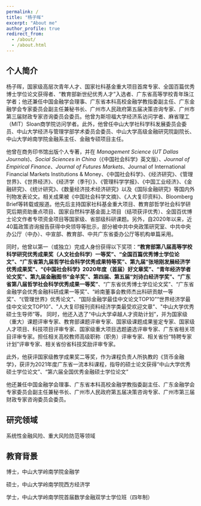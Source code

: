 ```yaml
---
permalink: /
title: "杨子晖"
excerpt: "About me"
author_profile: true
redirect_from: 
  - /about/
  - /about.html
---
```


个人简介
---
  杨子晖，国家级高层次青年人才、国家社科基金重大项目首席专家、全国百篇优秀博士学位论文获得者、“教育部新世纪优秀人才”入选者、广东省高等学校青年珠江学者；他还兼任中国金融学会理事、广东省本科高校金融学教指委副主任、广东金融学会专家委员会副主任兼秘书长、广州市人民政府第五届决策咨询专家、广州市第三届财政专家咨询委员会委员。他曾为斯坦福大学经济系访问学者、麻省理工（MIT）Sloan商学院访问学者。此外，他曾任中山大学社科学科发展委员会委员、中山大学经济与管理学部学术委员会委员、中山大学高级金融研究院副院长、中山大学岭南学院金融系主任、金融专硕项目主任。

  他曾在商务印书馆出版个人专著，并在 _Management Science_ (_UT Dallas Journals_)、_Social Sciences in China_（《中国社会科学》英文版）、_Journal of Empirical Finance_、_Journal of Futures Markets_、Journal of International Financial Markets Institutions & Money、《中国社会科学》、《经济研究》、《管理世界》、《世界经济》、《经济学（季刊）》、《管理科学学报》、《中国工业经济》、《金融研究》、《统计研究》、《数量经济技术经济研究》以及《国际金融研究》等国内外刊物发表论文。相关成果被《中国社会科学文摘》、《人大复印资料》、Bloomberg Brief等转载或报道。他先后主持国家社科基金重大项目、教育部哲学社会科学研究后期资助重点项目、国家自然科学基金面上项目（结项获评优秀）、全国百优博士论文作者专项资金项目等国家级、省部级科研课题。另外，自2020年以来，近40篇政策咨询报告获得中央领导等批示，部分被中共中央政策研究室、中共中央办公厅（中办）、中宣部、教育部、中共广东省委办公厅等机构单篇采用。

  同时，他曾以第一（或独立）完成人身份获得以下奖项：**“教育部第八届高等学校科学研究优秀成果奖（人文社会科学）一等奖”、“全国百篇优秀博士学位论文”、“广东省第九届哲学社会科学优秀成果特等奖”、第九届“张培刚发展经济学优秀成果奖”、“《中国社会科学》2020年度（首届）好文章奖”、“青年经济学者论文奖”、第九届金融图书“金羊奖”、第四届、第五届“刘诗白经济学奖”、“广东省第八届哲学社会科学优秀成果一等奖”**、“广东省优秀博士学位论文奖”、“广东省金融学会优秀金融科研成果一等奖”、“岭南董事会教师杰出科研贡献一等奖”、“《管理世界》优秀论文”、“国际金融学最佳中文论文TOP10”“世界经济学最佳中文论文TOP10”、"人大复印报刊资料经济学类最受欢迎文章"、"中山大学优秀硕士生导师”等。 同时，他还入选了“中山大学卓越人才资助计划”，并为国家级（重大）课题评审专家、教育部课题评审专家、国家级课题成果鉴定专家、国家级人才项目、科技项目评审专家、国家级重大项目选题遴选评审专家、广东省相关项目评审专家。担任相关高校教师高级职称（职务）评审专家、相关省份“特聘专家计划”评审专家、相关省份省科技奖励评审专家。

  此外，他获评国家级教学成果奖二等奖，作为课程负责人所执教的《货币金融学》，获评为2021年度广东省一流本科课程，指导的硕士论文获得“中山大学优秀硕士学位论文”、“第六届全国优秀金融硕士学位论文”

  他还兼任中国金融学会理事、广东省本科高校金融学教指委副主任、广东金融学会专家委员会副主任兼秘书长、广州市人民政府第五届决策咨询专家、广州市第三届财政专家咨询委员会委员。

 

研究领域
---
系统性金融风险、重大风险防范等领域

 

教育背景
---
博士，中山大学岭南学院金融学

硕士，中山大学岭南学院西方经济学

学士，中山大学岭南学院首届数学金融双学士学位班（四年制）
